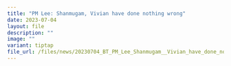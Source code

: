 ```yaml
---
title: "PM Lee: Shanmugam, Vivian have done nothing wrong"
date: 2023-07-04
layout: file
description: ""
image: ""
variant: tiptap
file_url: /files/news/20230704_BT_PM_Lee_Shanmugam__Vivian_have_done_nothing_wrong.pdf
---
```

